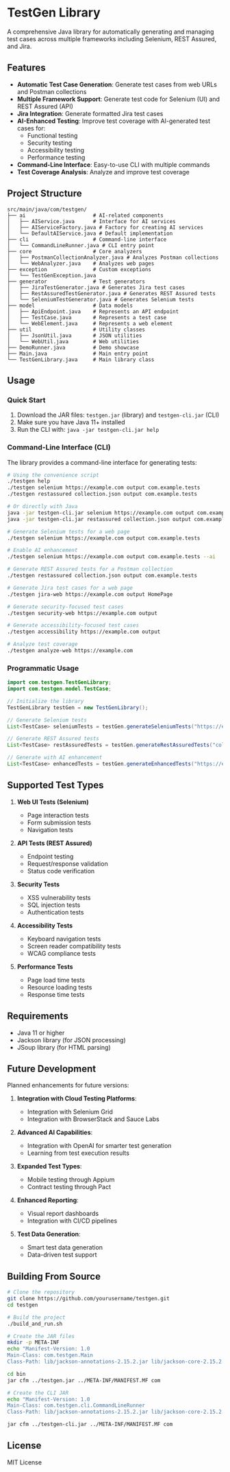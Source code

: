 # TestGen Library

A comprehensive Java library for automatically generating and managing test cases across multiple frameworks including Selenium, REST Assured, and Jira.

## Features

- **Automatic Test Case Generation**: Generate test cases from web URLs and Postman collections
- **Multiple Framework Support**: Generate test code for Selenium (UI) and REST Assured (API)
- **Jira Integration**: Generate formatted Jira test cases
- **AI-Enhanced Testing**: Improve test coverage with AI-generated test cases for:
  - Functional testing
  - Security testing
  - Accessibility testing
  - Performance testing
- **Command-Line Interface**: Easy-to-use CLI with multiple commands
- **Test Coverage Analysis**: Analyze and improve test coverage

## Project Structure

```
src/main/java/com/testgen/
├── ai                      # AI-related components
│   ├── AIService.java      # Interface for AI services
│   ├── AIServiceFactory.java # Factory for creating AI services
│   └── DefaultAIService.java # Default implementation
├── cli                     # Command-line interface
│   └── CommandLineRunner.java # CLI entry point
├── core                    # Core analyzers
│   ├── PostmanCollectionAnalyzer.java # Analyzes Postman collections
│   └── WebAnalyzer.java    # Analyzes web pages
├── exception               # Custom exceptions
│   └── TestGenException.java
├── generator               # Test generators
│   ├── JiraTestGenerator.java # Generates Jira test cases
│   ├── RestAssuredTestGenerator.java # Generates REST Assured tests
│   └── SeleniumTestGenerator.java # Generates Selenium tests
├── model                   # Data models
│   ├── ApiEndpoint.java    # Represents an API endpoint
│   ├── TestCase.java       # Represents a test case
│   └── WebElement.java     # Represents a web element
├── util                    # Utility classes
│   ├── JsonUtil.java       # JSON utilities
│   └── WebUtil.java        # Web utilities
├── DemoRunner.java         # Demo showcase
├── Main.java               # Main entry point
└── TestGenLibrary.java     # Main library class
```

## Usage

### Quick Start

1. Download the JAR files: `testgen.jar` (library) and `testgen-cli.jar` (CLI)
2. Make sure you have Java 11+ installed
3. Run the CLI with: `java -jar testgen-cli.jar help`

### Command-Line Interface (CLI)

The library provides a command-line interface for generating tests:

```bash
# Using the convenience script
./testgen help
./testgen selenium https://example.com output com.example.tests
./testgen restassured collection.json output com.example.tests

# Or directly with Java
java -jar testgen-cli.jar selenium https://example.com output com.example.tests
java -jar testgen-cli.jar restassured collection.json output com.example.tests --ai

# Generate Selenium tests for a web page
./testgen selenium https://example.com output com.example.tests

# Enable AI enhancement
./testgen selenium https://example.com output com.example.tests --ai

# Generate REST Assured tests for a Postman collection
./testgen restassured collection.json output com.example.tests

# Generate Jira test cases for a web page
./testgen jira-web https://example.com output HomePage

# Generate security-focused test cases
./testgen security-web https://example.com output

# Generate accessibility-focused test cases
./testgen accessibility https://example.com output

# Analyze test coverage
./testgen analyze-web https://example.com
```

### Programmatic Usage

```java
import com.testgen.TestGenLibrary;
import com.testgen.model.TestCase;

// Initialize the library
TestGenLibrary testGen = new TestGenLibrary();

// Generate Selenium tests
List<TestCase> seleniumTests = testGen.generateSeleniumTests("https://example.com", "output", "com.example.tests");

// Generate REST Assured tests
List<TestCase> restAssuredTests = testGen.generateRestAssuredTests("collection.json", "output", "com.example.tests");

// Generate with AI enhancement
List<TestCase> enhancedTests = testGen.generateEnhancedTests("https://example.com", "output", "com.example.tests");
```

## Supported Test Types

1. **Web UI Tests (Selenium)**
   - Page interaction tests
   - Form submission tests
   - Navigation tests

2. **API Tests (REST Assured)**
   - Endpoint testing
   - Request/response validation
   - Status code verification

3. **Security Tests**
   - XSS vulnerability tests
   - SQL injection tests
   - Authentication tests

4. **Accessibility Tests**
   - Keyboard navigation tests
   - Screen reader compatibility tests
   - WCAG compliance tests

5. **Performance Tests**
   - Page load time tests
   - Resource loading tests
   - Response time tests

## Requirements

- Java 11 or higher
- Jackson library (for JSON processing)
- JSoup library (for HTML parsing)

## Future Development

Planned enhancements for future versions:

1. **Integration with Cloud Testing Platforms**:
   - Integration with Selenium Grid
   - Integration with BrowserStack and Sauce Labs

2. **Advanced AI Capabilities**:
   - Integration with OpenAI for smarter test generation
   - Learning from test execution results

3. **Expanded Test Types**:
   - Mobile testing through Appium
   - Contract testing through Pact

4. **Enhanced Reporting**:
   - Visual report dashboards
   - Integration with CI/CD pipelines

5. **Test Data Generation**:
   - Smart test data generation
   - Data-driven test support

## Building From Source

```bash
# Clone the repository
git clone https://github.com/yourusername/testgen.git
cd testgen

# Build the project
./build_and_run.sh

# Create the JAR files
mkdir -p META-INF
echo "Manifest-Version: 1.0
Main-Class: com.testgen.Main
Class-Path: lib/jackson-annotations-2.15.2.jar lib/jackson-core-2.15.2.jar lib/jackson-databind-2.15.2.jar lib/jsoup-1.15.4.jar" > META-INF/MANIFEST.MF

cd bin
jar cfm ../testgen.jar ../META-INF/MANIFEST.MF com

# Create the CLI JAR
echo "Manifest-Version: 1.0
Main-Class: com.testgen.cli.CommandLineRunner
Class-Path: lib/jackson-annotations-2.15.2.jar lib/jackson-core-2.15.2.jar lib/jackson-databind-2.15.2.jar lib/jsoup-1.15.4.jar" > ../META-INF/MANIFEST.MF

jar cfm ../testgen-cli.jar ../META-INF/MANIFEST.MF com
```

## License

MIT License
